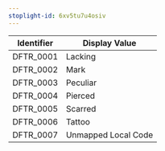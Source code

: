 ```yaml
---
stoplight-id: 6xv5tu7u4osiv
---
```


Identifier  |  Display Value
------------|---------------------
DFTR_0001   |  Lacking
DFTR_0002   |  Mark
DFTR_0003   |  Peculiar
DFTR_0004   |  Pierced
DFTR_0005   |  Scarred
DFTR_0006   |  Tattoo
DFTR_0007   |  Unmapped Local Code